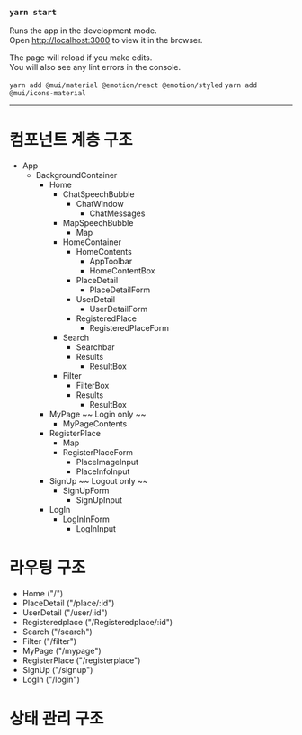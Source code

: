 ### `yarn start`

Runs the app in the development mode.\
Open [http://localhost:3000](http://localhost:3000) to view it in the browser.

The page will reload if you make edits.\
You will also see any lint errors in the console.

`yarn add @mui/material @emotion/react @emotion/styled`
`yarn add @mui/icons-material`

---

# 컴포넌트 계층 구조

-   App
    -   BackgroundContainer
        -   Home
            -   ChatSpeechBubble
                -   ChatWindow
                    -   ChatMessages
            -   MapSpeechBubble
                -   Map
            -   HomeContainer
                -   HomeContents
                    -   AppToolbar
                    -   HomeContentBox
                -   PlaceDetail
                    -   PlaceDetailForm
                -   UserDetail
                    -   UserDetailForm
                -   RegisteredPlace
                    -   RegisteredPlaceForm
            -   Search
                -   Searchbar
                -   Results
                    -   ResultBox
            -   Filter
                -   FilterBox
                -   Results
                    -   ResultBox
        -   MyPage ~~ Login only ~~
            -   MyPageContents
        -   RegisterPlace
            -   Map
            -   RegisterPlaceForm
                -   PlaceImageInput
                -   PlaceInfoInput
        -   SignUp ~~ Logout only ~~
            -   SignUpForm
                -   SignUpInput
        -   LogIn
            -   LogInInForm
                -   LogInInput

# 라우팅 구조

-   Home ("/")
-   PlaceDetail ("/place/:id")
-   UserDetail ("/user/:id")
-   Registeredplace ("/Registeredplace/:id")
-   Search ("/search")
-   Filter ("/filter")
-   MyPage ("/mypage")
-   RegisterPlace ("/registerplace")
-   SignUp ("/signup")
-   LogIn ("/login")

# 상태 관리 구조
